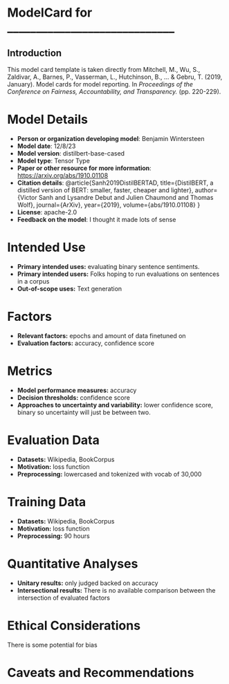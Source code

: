 ﻿# ModelCard for \_\_\_\_\_\_\_\_\_\_\_\_\_\_\_\_\_\_\_\_\_\_\_\_\_\_\_\_\_ 

## Introduction

This model card template is taken directly from Mitchell, M., Wu, S., Zaldivar, A., Barnes, P., Vasserman, L., Hutchinson, B., ... & Gebru, T. (2019, January). Model cards for model reporting. In *Proceedings of the Conference on Fairness, Accountability, and Transparency.* (pp. 220-229).

# Model Details

- **Person or organization developing model**:
Benjamin Wintersteen
- **Model date**:
12/8/23
- **Model version**:
distilbert-base-cased
- **Model type**:
Tensor Type
- **Paper or other resource for more information**:
https://arxiv.org/abs/1910.01108
- **Citation details**:
@article{Sanh2019DistilBERTAD,
  title={DistilBERT, a distilled version of BERT: smaller, faster, cheaper and lighter},
  author={Victor Sanh and Lysandre Debut and Julien Chaumond and Thomas Wolf},
  journal={ArXiv},
  year={2019},
  volume={abs/1910.01108}
}
- **License**:
apache-2.0
- **Feedback on the model**:
I thought it made lots of sense

# Intended Use

- **Primary intended uses:**
evaluating binary sentence sentiments.
- **Primary intended users:**
Folks hoping to run evaluations on sentences in a corpus
- **Out-of-scope uses:**
Text generation

# Factors

- **Relevant factors:**
epochs and amount of data finetuned on
- **Evaluation factors:**
accuracy, confidence score
# Metrics

- **Model performance measures:**
accuracy
- **Decision thresholds:**
confidence score
- **Approaches to uncertainty and variability:**
lower confidence score, binary so uncertainty will just be between two. 

# Evaluation Data

- **Datasets:**
Wikipedia, BookCorpus
- **Motivation:**
loss function
- **Preprocessing:**
lowercased and tokenized with vocab of 30,000
# Training Data

- **Datasets:**
Wikipedia, BookCorpus
- **Motivation:**
loss function
- **Preprocessing:**
90 hours

# Quantitative Analyses

- **Unitary results:**
only judged backed on accuracy
- **Intersectional results:**
There is no available comparison between the intersection of evaluated factors
# Ethical Considerations
There is some potential for bias 
# Caveats and Recommendations
